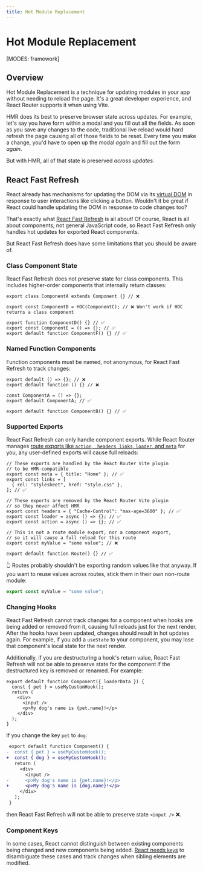 ```yaml
---
title: Hot Module Replacement
---
```


# Hot Module Replacement

[MODES: framework]

## Overview

Hot Module Replacement is a technique for updating modules in your app without needing to reload the page.
It's a great developer experience, and React Router supports it when using Vite.

HMR does its best to preserve browser state across updates.
For example, let's say you have form within a modal and you fill out all the fields.
As soon as you save any changes to the code, traditional live reload would hard refresh the page causing all of those fields to be reset.
Every time you make a change, you'd have to open up the modal _again_ and fill out the form _again_.

But with HMR, all of that state is preserved _across updates_.

## React Fast Refresh

React already has mechanisms for updating the DOM via its [virtual DOM][virtual-dom] in response to user interactions like clicking a button.
Wouldn't it be great if React could handle updating the DOM in response to code changes too?

That's exactly what [React Fast Refresh][react-refresh] is all about!
Of course, React is all about components, not general JavaScript code, so React Fast Refresh only handles hot updates for exported React components.

But React Fast Refresh does have some limitations that you should be aware of.

### Class Component State

React Fast Refresh does not preserve state for class components.
This includes higher-order components that internally return classes:

```tsx
export class ComponentA extends Component {} // ❌

export const ComponentB = HOC(ComponentC); // ❌ Won't work if HOC returns a class component

export function ComponentD() {} // ✅
export const ComponentE = () => {}; // ✅
export default function ComponentF() {} // ✅
```

### Named Function Components

Function components must be named, not anonymous, for React Fast Refresh to track changes:

```tsx
export default () => {}; // ❌
export default function () {} // ❌

const ComponentA = () => {};
export default ComponentA; // ✅

export default function ComponentB() {} // ✅
```

### Supported Exports

React Fast Refresh can only handle component exports. While React Router manages [route exports like `action`, ` headers`, `links`, `loader`, and `meta`][route-module] for you, any user-defined exports will cause full reloads:

```tsx
// These exports are handled by the React Router Vite plugin
// to be HMR-compatible
export const meta = { title: "Home" }; // ✅
export const links = [
  { rel: "stylesheet", href: "style.css" },
]; // ✅

// These exports are removed by the React Router Vite plugin
// so they never affect HMR
export const headers = { "Cache-Control": "max-age=3600" }; // ✅
export const loader = async () => {}; // ✅
export const action = async () => {}; // ✅

// This is not a route module export, nor a component export,
// so it will cause a full reload for this route
export const myValue = "some value"; // ❌

export default function Route() {} // ✅
```

👆 Routes probably shouldn't be exporting random values like that anyway.
If you want to reuse values across routes, stick them in their own non-route module:

```ts filename=my-custom-value.ts
export const myValue = "some value";
```

### Changing Hooks

React Fast Refresh cannot track changes for a component when hooks are being added or removed from it, causing full reloads just for the next render. After the hooks have been updated, changes should result in hot updates again. For example, if you add a `useState` to your component, you may lose that component's local state for the next render.

Additionally, if you are destructuring a hook's return value, React Fast Refresh will not be able to preserve state for the component if the destructured key is removed or renamed.
For example:

```tsx
export default function Component({ loaderData }) {
  const { pet } = useMyCustomHook();
  return (
    <div>
      <input />
      <p>My dog's name is {pet.name}!</p>
    </div>
  );
}
```

If you change the key `pet` to `dog`:

```diff
 export default function Component() {
-  const { pet } = useMyCustomHook();
+  const { dog } = useMyCustomHook();
   return (
     <div>
       <input />
-      <p>My dog's name is {pet.name}!</p>
+      <p>My dog's name is {dog.name}!</p>
     </div>
   );
 }
```

then React Fast Refresh will not be able to preserve state `<input />` ❌.

### Component Keys

In some cases, React cannot distinguish between existing components being changed and new components being added. [React needs `key`s][react-keys] to disambiguate these cases and track changes when sibling elements are modified.

[virtual-dom]: https://reactjs.org/docs/faq-internals.html#what-is-the-virtual-dom
[react-refresh]: https://github.com/facebook/react/tree/main/packages/react-refresh
[react-keys]: https://react.dev/learn/rendering-lists#why-does-react-need-keys
[route-module]: ../start/framework/route-module
